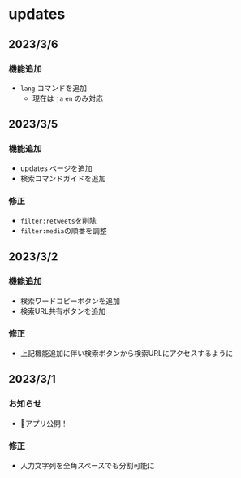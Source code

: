 # updates

## 2023/3/6

### 機能追加

- `lang` コマンドを追加
  - 現在は `ja` `en` のみ対応

## 2023/3/5

### 機能追加

- updates ページを追加
- 検索コマンドガイドを追加

### 修正

- `filter:retweets`を削除
- `filter:media`の順番を調整

## 2023/3/2

### 機能追加

- 検索ワードコピーボタンを追加
- 検索URL共有ボタンを追加

### 修正

- 上記機能追加に伴い検索ボタンから検索URLにアクセスするように

## 2023/3/1

### お知らせ

- 🎉アプリ公開！

### 修正

- 入力文字列を全角スペースでも分割可能に
